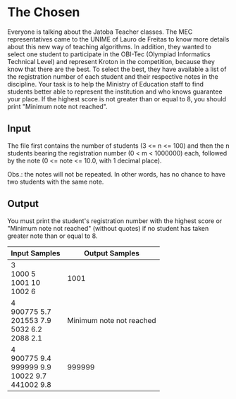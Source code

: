 # The Chosen
Everyone is talking about the Jatoba Teacher classes. The MEC representatives came to the UNIME of Lauro de Freitas to know more details about this new way of teaching algorithms. In addition, they wanted to select one student to participate in the OBI-Tec (Olympiad Informatics Technical Level) and represent Kroton in the competition, because they know that there are the best. To select the best, they have available a list of the registration number of each student and their respective notes in the discipline. Your task is to help the Ministry of Education staff to find students better able to represent the institution and who knows guarantee your place. If the highest score is not greater than or equal to 8, you should print "Minimum note not reached".

## Input
The file first contains the number of students (3 <= n <= 100) and then the n students bearing the registration number (0 < m < 1000000) each, followed by the note (0 <= note <= 10.0, with 1 decimal place).

Obs.: the notes will not be repeated. In other words, has no chance to have two students with the same note.

## Output
You must print the student's registration number with the highest score or "Minimum note not reached" (without quotes) if no student has taken greater note than or equal to 8.

|                           Input Samples                          |      Output Samples      |
|------------------------------------------------------------------|--------------------------|
| 3<br> 1000 5<br> 1001 10<br> 1002 6                              | 1001                     |
| 4<br> 900775 5.7<br> 201553 7.9<br> 5032 6.2<br> 2088 2.1        | Minimum note not reached |
| 4<br> 900775 9.4<br> 999999 9.9<br> 10022 9.7<br> 441002 9.8<br> | 999999                   |